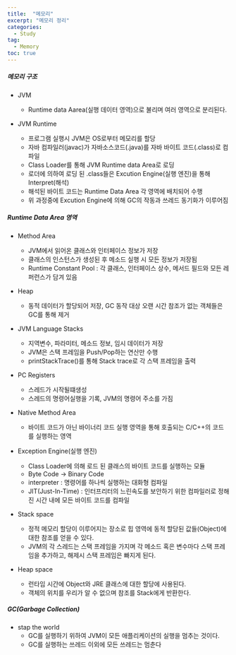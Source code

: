```yaml
---
title:  "메모리"
excerpt: "메모리 정리"
categories:
  - Study
tag:
  - Memory
toc: true
---
```


##### 메모리 구조

- JVM 
  - Runtime data Aarea(실행 데이터 영역)으로 불리며 여러 영역으로 분리된다.

- JVM Runtime
  - 프로그램 실행시 JVM은 OS로부터 메모리를 할당
  - 자바 컴파일러(javac)가 자바소스코드(.java)를 자바 바이트 코드(.class)로 컴파일
  - Class Loader를 통해 JVM Runtime data Area로 로딩
  - 로더에 의하여 로딩 된 .class들은 Excution Engine(실행 엔진)을 통해 Interpret(해석)
  - 해석된 바이트 코드는 Runtime Data Area 각 영역에 배치되어 수행
  - 위 과정중에 Excution Engine에 의해 GC의 작동과 쓰레드 동기화가 이루어짐

##### Runtime Data Area 영역

- Method Area 
  - JVM에서 읽어온 클래스와 인터페이스 정보가 저장
  - 클래스의 인스턴스가 생성된 후 메소드 실행 시 모든 정보가 저장됨
  - Runtime Constant Pool : 각 클래스, 인터페이스 상수, 메서드 필드와 모든 레퍼런스가 담겨 있음

- Heap
  - 동적 데이터가 할당되어 저장, GC 동작 대상 오랜 시간 참조가 없는 객체들은 GC를 통해 제거

- JVM Language Stacks
  - 지역변수, 파라미터, 메소드 정보, 임시 데이터가 저장
  - JVM은 스택 프레임을 Push/Pop하는 연산만 수행
  - printStackTrace()를 통해 Stack trace로 각 스택 프레임을 출력

- PC Registers
  - 스레드가 시작될떄생성
  - 스레드의 명령어실행을 기록, JVM의 명령어 주소를 가짐

- Native Method Area
  - 바이트 코드가 아닌 바이너리 코드 실행 영역을 통해 호출되는 C/C++의 코드를 실행하는 영역

- Exception Engine(실행 엔진)
  - Class Loader에 의해 로드 된 클래스의 바이트 코드를 실행하는 모듈
  - Byte Code -> Binary Code
  - interpreter : 명령어를 하나씩 실행하는 대화형 컴파일
  - JIT(Just-In-Time) : 인터프리터의 느린속도를 보안하기 위한 컴파일러로 정해진 시간 내에 모든 바이트 코드를 컴파일


- Stack space
  - 정적 메모리 할당이 이루어지는 장소로 힙 영역에 동적 할당된 값들(Object)에 대한 참조를 얻을 수 있다.
  - JVM의 각 스레드는 스택 프레임을 가지며 각 메소드 혹은 변수마다 스택 프레임을 추가하고, 해제시 스택 프레임은 빠지게 된다. 

- Heap space
  - 런타임 시간에 Object와 JRE 클래스에 대한 할당에 사용된다.
  - 객체의 위치를 우리가 알 수 없으며 참조를 Stack에게 반환한다.


##### GC(Garbage Collection)

- stap the world
  - GC를 실행하기 위하여 JVM이 모든 애플리케이션의 실행을 멈추는 것이다.
  - GC를 실행하는 쓰레드 이외에 모든 쓰레드는 멈춘다